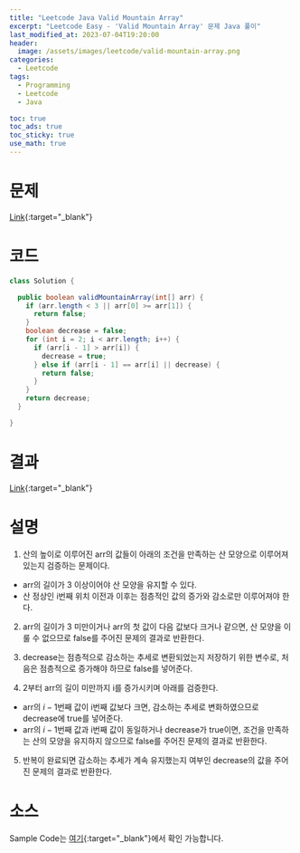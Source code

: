 ```yaml
---
title: "Leetcode Java Valid Mountain Array"
excerpt: "Leetcode Easy - 'Valid Mountain Array' 문제 Java 풀이"
last_modified_at: 2023-07-04T19:20:00
header:
  image: /assets/images/leetcode/valid-mountain-array.png
categories:
  - Leetcode
tags:
  - Programming
  - Leetcode
  - Java

toc: true
toc_ads: true
toc_sticky: true
use_math: true
---
```

# 문제
[Link](https://leetcode.com/problems/valid-mountain-array){:target="_blank"}

# 코드
```java
class Solution {

  public boolean validMountainArray(int[] arr) {
    if (arr.length < 3 || arr[0] >= arr[1]) {
      return false;
    }
    boolean decrease = false;
    for (int i = 2; i < arr.length; i++) {
      if (arr[i - 1] > arr[i]) {
        decrease = true;
      } else if (arr[i - 1] == arr[i] || decrease) {
        return false;
      }
    }
    return decrease;
  }

}
```

# 결과
[Link](https://leetcode.com/problems/valid-mountain-array/submissions/986026006/){:target="_blank"}

# 설명
1. 산의 높이로 이루어진 arr의 값들이 아래의 조건을 만족하는 산 모양으로 이루어져 있는지 검증하는 문제이다.
- arr의 길이가 3 이상이어야 산 모양을 유지할 수 있다.
- 산 정상인 i번째 위치 이전과 이후는 점층적인 값의 증가와 감소로만 이루어져야 한다.

2. arr의 길이가 3 미만이거나 arr의 첫 값이 다음 값보다 크거나 같으면, 산 모양을 이룰 수 없으므로 false를 주어진 문제의 결과로 반환한다.

3. decrease는 점층적으로 감소하는 추세로 변환되었는지 저장하기 위한 변수로, 처음은 점층적으로 증가해야 하므로 false를 넣어준다.

4. 2부터 arr의 길이 미만까지 i를 증가시키며 아래를 검증한다.
- arr의 $i - 1$번째 값이 i번째 값보다 크면, 감소하는 추세로 변화하였으므로 decrease에 true를 넣어준다.
- arr의 $i - 1$번째 값과 i번째 값이 동일하거나 decrease가 true이면, 조건을 만족하는 산의 모양을 유지하지 않으므로 false를 주어진 문제의 결과로 반환한다.

5. 반복이 완료되면 감소하는 추세가 계속 유지했는지 여부인 decrease의 값을 주어진 문제의 결과로 반환한다.

# 소스
Sample Code는 [여기](https://github.com/GracefulSoul/leetcode/blob/master/src/main/java/gracefulsoul/problems/ValidMountainArray.java){:target="_blank"}에서 확인 가능합니다.